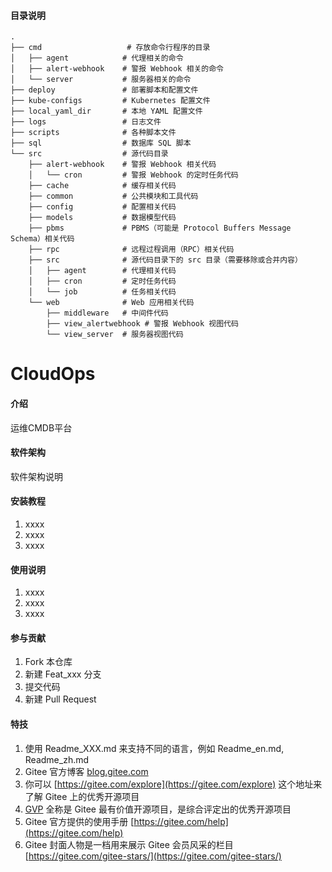 #### 目录说明
```shell
.
├── cmd                   # 存放命令行程序的目录
│   ├── agent            # 代理相关的命令
│   ├── alert-webhook    # 警报 Webhook 相关的命令
│   └── server           # 服务器相关的命令
├── deploy               # 部署脚本和配置文件
├── kube-configs         # Kubernetes 配置文件
├── local_yaml_dir       # 本地 YAML 配置文件
├── logs                 # 日志文件
├── scripts              # 各种脚本文件
├── sql                  # 数据库 SQL 脚本
└── src                  # 源代码目录
    ├── alert-webhook    # 警报 Webhook 相关代码
    │   └── cron         # 警报 Webhook 的定时任务代码
    ├── cache            # 缓存相关代码
    ├── common           # 公共模块和工具代码
    ├── config           # 配置相关代码
    ├── models           # 数据模型代码
    ├── pbms             # PBMS（可能是 Protocol Buffers Message Schema）相关代码
    ├── rpc              # 远程过程调用（RPC）相关代码
    ├── src              # 源代码目录下的 src 目录（需要移除或合并内容）
    │   ├── agent        # 代理相关代码
    │   ├── cron         # 定时任务代码
    │   └── job          # 任务相关代码
    └── web              # Web 应用相关代码
        ├── middleware   # 中间件代码
        ├── view_alertwebhook # 警报 Webhook 视图代码
        └── view_server  # 服务器视图代码
```
# CloudOps
#### 介绍
运维CMDB平台

#### 软件架构
软件架构说明


#### 安装教程

1.  xxxx
2.  xxxx
3.  xxxx

#### 使用说明

1.  xxxx
2.  xxxx
3.  xxxx

#### 参与贡献

1.  Fork 本仓库
2.  新建 Feat_xxx 分支
3.  提交代码
4.  新建 Pull Request


#### 特技

1.  使用 Readme\_XXX.md 来支持不同的语言，例如 Readme\_en.md, Readme\_zh.md
2.  Gitee 官方博客 [blog.gitee.com](https://blog.gitee.com)
3.  你可以 [https://gitee.com/explore](https://gitee.com/explore) 这个地址来了解 Gitee 上的优秀开源项目
4.  [GVP](https://gitee.com/gvp) 全称是 Gitee 最有价值开源项目，是综合评定出的优秀开源项目
5.  Gitee 官方提供的使用手册 [https://gitee.com/help](https://gitee.com/help)
6.  Gitee 封面人物是一档用来展示 Gitee 会员风采的栏目 [https://gitee.com/gitee-stars/](https://gitee.com/gitee-stars/)